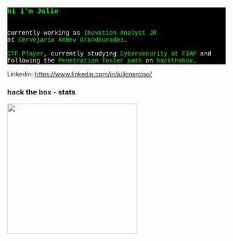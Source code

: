 <div style="color: #ffffff; background-color: #000000; font-family: 'Courier New', monospace;">
  <h3 style="color: #00ff00;">
    hi i'm Júlio
  </h3>
  <br/>
  currently working as <bold><span style="color: #00ff00;">Inovation Analyst JR</bold><br/> at <span style="color: #00ff00;">Cervejaria AmBev Grandourados</span>.
  <br/><br/>
  <span style="color: #00ff00;">CTF Player</span>, currently studying <span style="color: #00ff00;">Cybersecurity at FIAP</span> and following the <span style="color: #00ff00;">Penetration Tester path</span> on <span style="color: #00ff00;">hackthebox</span>.
</div>

Linkedin: https://www.linkedin.com/in/julionarciso/

<h3>hack the box - stats</h3>
<img src="https://www.hackthebox.com/badge/image/2347196" width="300" /
<br/>
